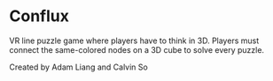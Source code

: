 # Conflux

VR line puzzle game where players have to think in 3D. Players must connect the same-colored nodes on a 3D cube to solve every puzzle.

Created by Adam Liang and Calvin So 
